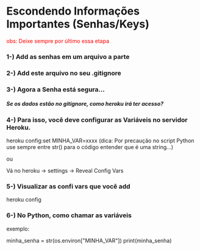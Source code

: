 # Escondendo Informações Importantes (Senhas/Keys)

<font color = 'red'>obs: Deixe sempre por último essa etapa</font>

### 1-) Add as senhas em um arquivo a parte
### 2-) Add este arquivo no seu .gitignore
### 3-) Agora a Senha está segura...

##### Se os dados estão no gitignore, como heroku irá ter acesso?

### 4-) Para isso, você deve configurar as Variáveis no servidor Heroku.
heroku config:set MINHA_VAR=xxxx (dica: Por precaução no script Python use sempre entre str() para o código entender que é uma string...)

ou

Vá no heroku -> settings -> Reveal Config Vars

### 5-) Visualizar as confi vars que você add
heroku config

### 6-) No Python, como chamar as variáveis
exemplo:

minha_senha = str(os.environ["MINHA_VAR"])
print(minha_senha)








